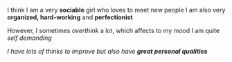 I think I am a very **sociable** girl who loves to meet new people
I am also very **organized, hard-working** and **perfectionist**

However, I sometimes _overthink_ a lot, which affects to my mood
I am quite _self demanding_ 

_I have lots of thinks to improve but also have **great personal qualities**_

